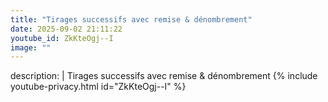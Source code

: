 ```yaml
---
title: "Tirages successifs avec remise & dénombrement"
date: 2025-09-02 21:11:22 
youtube_id: ZkKteOgj--I
image: ""
---
```

description: |
  Tirages successifs avec remise & dénombrement
{% include youtube-privacy.html id="ZkKteOgj--I" %}
